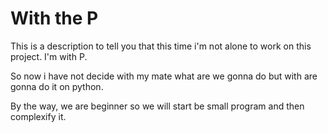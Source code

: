# With the P
This is a description to tell you that this time i'm not alone to work on this project. I'm with P.

So now i have not decide with my mate what are we gonna do but with are gonna do it on python.

By the way, we are beginner so we will start be small program and then complexify it.